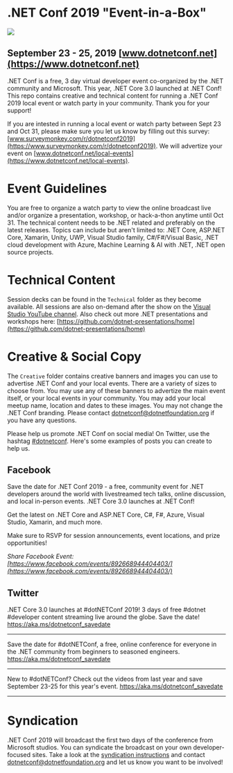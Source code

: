 # .NET Conf 2019 "Event-in-a-Box"
[![](Creative/EventInfo/dotNETConf_800x266_email_plain.png)](https://www.dotnetconf.net)
## September 23 - 25, 2019 [www.dotnetconf.net](https://www.dotnetconf.net)
.NET Conf is a free, 3 day virtual developer event co-organized by the .NET community and Microsoft. This year, .NET Core 3.0 launched at .NET Conf! This repo contains creative and technical content for running a .NET Conf 2019 local event or watch party in your community. Thank you for your support!

If you are intested in running a local event or watch party between Sept 23 and Oct 31, please make sure you let us know by filling out this survey: [www.surveymonkey.com/r/dotnetconf2019](https://www.surveymonkey.com/r/dotnetconf2019). We will advertize your event on [www.dotnetconf.net/local-events](https://www.dotnetconf.net/local-events).

# Event Guidelines
You are free to organize a watch party to view the online broadcast live and/or organize a presentation, workshop, or hack-a-thon anytime until Oct 31. The technical content needs to be .NET related and preferably on the latest releases. Topics can include but aren't limited to: .NET Core, ASP.NET Core, Xamarin, Unity, UWP, Visual Studio family, C#/F#/Visual Basic, .NET cloud development with Azure, Machine Learning & AI with .NET, .NET open source projects.  

# Technical Content
Session decks can be found in the `Technical` folder as they become available. All sessions are also on-demand after the show on the [Visual Studio YouTube channel](https://www.youtube.com/playlist?list=PLReL099Y5nRd04p81Q7p5TtyjCrj9tz1t). Also check out more .NET presentations and workshops here: [https://github.com/dotnet-presentations/home](https://github.com/dotnet-presentations/home)


# Creative & Social Copy 
The `Creative` folder contains creative banners and images you can use to advertise .NET Conf and your local events. There are a variety of sizes to choose from. You may use any of these banners to advertize the main event itself, or your local events in your community. You may add your local meetup name, location and dates to these images. You may not change the .NET Conf branding. Please contact [dotnetconf@dotnetfoundation.org](mailto:dotnetconf@dotnetfoundation.org) if you have any questions.  

Please help us promote .NET Conf on social media! On Twitter, use the hashtag [#dotnetconf](https://twitter.com/search?q=%23dotnetconf). Here's some examples of posts you can create to help us. 

## Facebook

Save the date for .NET Conf 2019 - a free, community event for .NET developers around the world with livestreamed tech talks, online discussion, and local in-person events. .NET Core 3.0 launches at .NET Conf! 

Get the latest on .NET Core and ASP.NET Core, C#, F#, Azure, Visual Studio, Xamarin, and much more. 

Make sure to RSVP for session announcements, event locations, and prize opportunities!

*Share Facebook Event: [https://www.facebook.com/events/892668944404403/](https://www.facebook.com/events/892668944404403/)*

## Twitter

.NET Core 3.0 launches at #dotNETConf 2019! 3 days of free #dotnet #developer content streaming live around the globe. Save the date! https://aka.ms/dotnetconf_savedate

***

Save the date for #dotNETConf, a free, online conference for everyone in the .NET community from beginners to seasoned engineers. https://aka.ms/dotnetconf_savedate

***

New to #dotNETConf? Check out the videos from last year and save September 23-25 for this year's event.  https://aka.ms/dotnetconf_savedate

***

# Syndication

.NET Conf 2019 will broadcast the first two days of the conference from Microsoft studios. You can syndicate the broadcast on your own developer-focused sites. Take a look at the [syndication instructions](Syndication/Syndication.pdf) and contact [dotnetconf@dotnetfoundation.org](mailto:dotnetconf@dotnetfoundation.org) and let us know you want to be involved!


